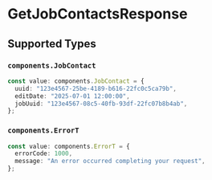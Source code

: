 # GetJobContactsResponse


## Supported Types

### `components.JobContact`

```typescript
const value: components.JobContact = {
  uuid: "123e4567-25be-4189-b616-22fc0c5ca79b",
  editDate: "2025-07-01 12:00:00",
  jobUuid: "123e4567-08c5-40fb-93df-22fc07b8b4ab",
};
```

### `components.ErrorT`

```typescript
const value: components.ErrorT = {
  errorCode: 1000,
  message: "An error occurred completing your request",
};
```

